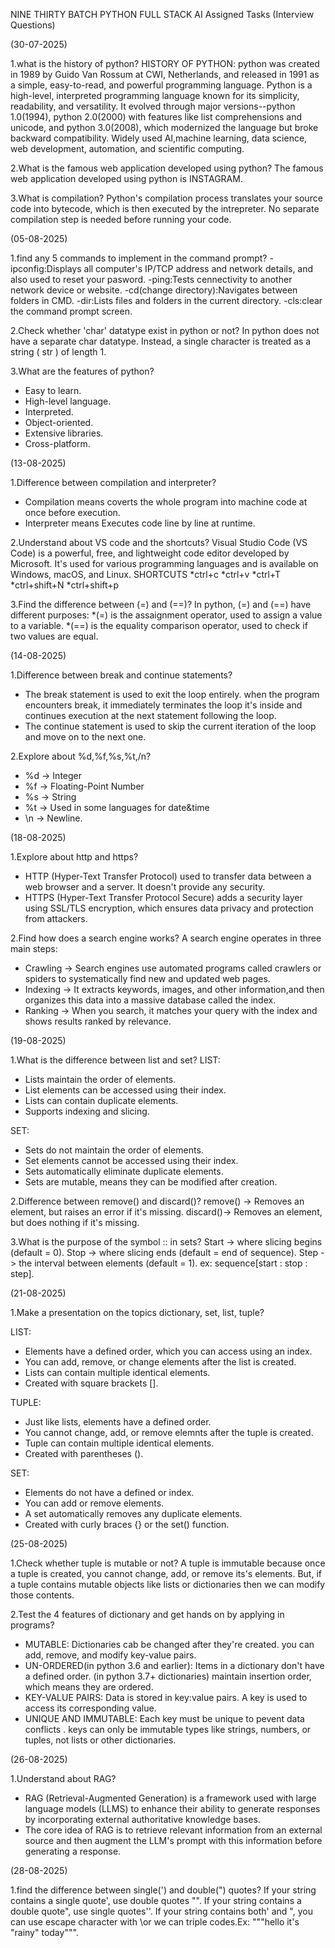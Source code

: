 NINE THIRTY BATCH PYTHON FULL STACK AI 
Assigned Tasks (Interview Questions)

(30-07-2025)

1.what is the history of python? HISTORY OF PYTHON: python was created in 1989 by Guido Van Rossum at CWI, Netherlands, and released in 1991 as a simple, easy-to-read, and powerful programming language. Python is a high-level, interpreted programming language known for its simplicity, readability, and versatility. It evolved through major versions--python 1.0(1994), python 2.0(2000) with features like list comprehensions and unicode, and python 3.0(2008), which modernized the language but broke backward compatibility. Widely used AI,machine learning, data science, web development, automation, and scientific computing.

2.What is the famous web application developed using python? The famous web application developed using python is INSTAGRAM.

3.What is compilation? Python's compilation process translates your source code into bytecode, which is then executed by the intrepreter. No separate compilation step is needed before running your code.

(05-08-2025)

1.find any 5 commands to implement in the command prompt? -ipconfig:Displays all computer's IP/TCP address and network details, and also used to reset your pasword. -ping:Tests cennectivity to another network device or website. -cd(change directory):Navigates between folders in CMD. -dir:Lists files and folders in the current directory. -cls:clear the command prompt screen.

2.Check whether 'char' datatype exist in python or not? In python does not have a separate char datatype. Instead, a single character is treated as a string ( str ) of length 1.

3.What are the features of python? 
  * Easy to learn.
  * High-level language.
  * Interpreted.
  * Object-oriented.
  * Extensive libraries.
  * Cross-platform. 
    
(13-08-2025)

1.Difference between compilation and interpreter? 
  * Compilation means coverts the whole program into machine code at once before execution.
  * Interpreter means Executes code line by line at runtime.
    
2.Understand about VS code and the shortcuts? Visual Studio Code (VS Code) is a powerful, free, and lightweight code editor developed by Microsoft. It's used for various programming languages and is available on Windows, macOS, and Linux.
  SHORTCUTS
  *ctrl+c
  *ctrl+v
  *ctrl+T
  *ctrl+shift+N
  *ctrl+shift+p
  
3.Find the difference between (=) and (==)? In python, (=) and (==) have different purposes: 
  *(=) is the assaignment operator, used to assign a value to a variable.
  *(==) is the equality comparison operator, used to check if two values are equal.

(14-08-2025)

1.Difference between break and continue statements? 
  * The break statement is used to exit the loop entirely. when the program encounters break, it immediately terminates the       loop it's inside and continues execution at the next statement following the loop.
  * The continue statement is used to skip the current iteration of the loop and move on to the next one.
    
2.Explore about %d,%f,%s,%t,/n? 
  * %d -> Integer
  * %f -> Floating-Point Number
  * %s -> String
  * %t -> Used in some languages for date&time
  * \n -> Newline. 

(18-08-2025)

1.Explore about http and https?
  * HTTP (Hyper-Text Transfer Protocol) used to transfer data between a web browser and a server. It doesn't provide any security.
  * HTTPS (Hyper-Text Transfer Protocol Secure) adds a security layer using SSL/TLS encryption, which ensures data privacy and protection from attackers.
     
2.Find how does a search engine works? 
  A search engine operates in three main steps:
  * Crawling -> Search engines use automated programs called crawlers or spiders to systematically find new and updated web pages.
  * Indexing -> It extracts keywords, images, and other information,and then organizes this data into a massive database called the index.
  * Ranking -> When you search, it matches your query with the index and shows results ranked by relevance. 

(19-08-2025)

1.What is the difference between list and set?
LIST:

  * Lists maintain the order of elements.
  * List elements can be accessed using their index.
  * Lists can contain duplicate elements.
  * Supports indexing and slicing.
    
SET:
  * Sets do not maintain the order of elements.
  * Set elements cannot be accessed using their index.
  * Sets automatically eliminate duplicate elements.
  * Sets are mutable, means they can be modified after creation.
      
2.Difference between remove() and discard()? remove() -> Removes an element, but raises an error if it's missing. discard()-> Removes an element, but does nothing if it's missing.

3.What is the purpose of the symbol :: in sets? Start -> where slicing begins (default = 0). Stop -> where slicing ends (default = end of sequence). Step -> the interval between elements (default = 1). ex: sequence[start : stop : step].

(21-08-2025)

1.Make a presentation on the topics dictionary, set, list, tuple?

LIST:
  * Elements have a defined order, which you can access using an index.
  * You can add, remove, or change elements after the list is created.
  * Lists can contain multiple identical elements.
  * Created with square brackets [].
    
TUPLE:
  * Just like lists, elements have a defined order.
  * You cannot change, add, or remove elemnts after the tuple is created.
  * Tuple can contain multiple identical elements.
  * Created with parentheses ().
    
 SET:
  * Elements do not have a defined or index.
  * You can add or remove elements.
  * A set automatically removes any duplicate elements.
  * Created with curly braces {} or the set() function.

(25-08-2025)

1.Check whether tuple is mutable or not? A tuple is immutable because once a tuple is created, you cannot change, add, or remove its's elements. But, if a tuple contains mutable objects like lists or dictionaries then we can modify those contents. 

2.Test the 4 features of dictionary and get hands on by applying in programs?
  * MUTABLE: Dictionaries cab be changed after they're created. you can add, remove, and modify key-value pairs.
  * UN-ORDERED(in python 3.6 and earlier): Items in a dictionary don't have a defined order. (in python 3.7+ dictionaries) maintain insertion order, which means they are ordered.
  * KEY-VALUE PAIRS: Data is stored in key:value pairs. A key is used to access its corresponding value.
  * UNIQUE AND IMMUTABLE: Each key must be unique to pevent data conflicts . keys can only be immutable types like strings, numbers, or tuples, not lists or other dictionaries.

(26-08-2025)

1.Understand about RAG?
  * RAG (Retrieval-Augmented Generation) is a framework used with large language models (LLMS) to enhance their ability to generate responses by incorporating external authoritative knowledge bases.
  * The core idea of RAG is to retrieve relevant information from an external source and then augment the LLM's prompt with this information before generating a response.

(28-08-2025)

1.find the difference between single(') and double(") quotes? If your string contains a single quote', use double quotes "". If your string contains a double quote", use single quotes''. If your string contains both' and ", you can use escape character with \or we can triple codes.Ex: """hello it's "rainy" today""".



